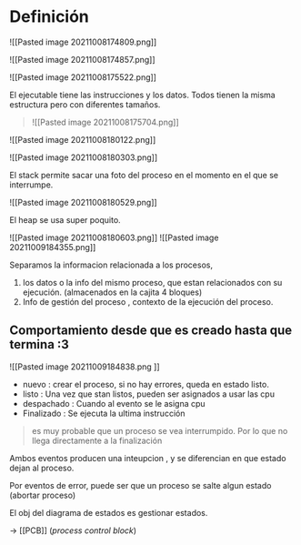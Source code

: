 # Definición

![[Pasted image 20211008174809.png]]

![[Pasted image 20211008174857.png]]

![[Pasted image 20211008175522.png]]

El ejecutable tiene las instrucciones y los datos. Todos tienen la misma estructura pero con diferentes tamaños. 

> ![[Pasted image 20211008175704.png]]


![[Pasted image 20211008180122.png]]

![[Pasted image 20211008180303.png]]

El stack permite sacar una foto del proceso en el momento en el que se interrumpe.

![[Pasted image 20211008180529.png]]

El heap se usa super poquito.

![[Pasted image 20211008180603.png]]
![[Pasted image 20211009184355.png]]

Separamos la informacion relacionada a los procesos, 
1. los datos o la info del mismo proceso, que estan relacionados con su ejecución. (almacenados en la cajita 4 bloques)
2. Info de gestión del proceso , contexto de la ejecución del proceso.

## Comportamiento desde que es creado hasta que termina :3

![[Pasted image 20211009184838.png ]]

- nuevo : crear el proceso, si no hay errores, queda en estado listo.
- listo : Una vez que stan listos, pueden ser asignados a usar las cpu
- despachado : Cuando al evento se le asigna cpu
- Finalizado : Se ejecuta la ultima instrucción

> es muy probable que un proceso se vea interrumpido. Por lo que no llega directamente a la finalización

Ambos eventos producen una inteupcion , y se diferencian en que estado dejan al proceso. 

Por eventos de error, puede ser que un proceso se salte algun estado (abortar proceso)

El obj del diagrama de estados es gestionar estados.

-> [[PCB]] (_process control block_)